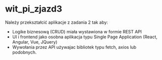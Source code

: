 # wit_pi_zjazd3

Należy przekształcić aplikacje z zadania 2  tak aby:
- Logike biznesową (CRUD) miała wystawiona w formie REST API
- UI i frontend jako osobna aplikacja typu Single Page Application (React, Angular, Vue, JQuery) 
- Wywołania  przez API używajac bibliotek typu fetch, axios lub podobnych.
